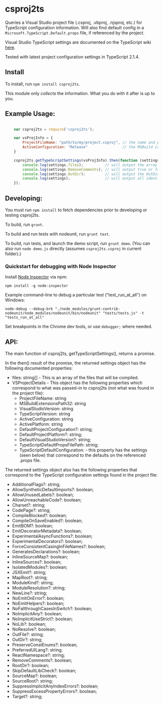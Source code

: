 ﻿# csproj2ts

Queries a Visual Studio project file (.csproj, .vbproj, .njsproj, etc.) for TypeScript configuration information.  Will also find default config in a `Microsoft.TypeScript.Default.props` file, if referenced by the project.

Visual Studio TypeScript settings are documented on the TypeScript wiki [here](http://www.typescriptlang.org/docs/handbook/compiler-options-in-msbuild.html).

Tested with latest project configuration settings in TypeScript 2.1.4.

## Install

To install, run `npm install csproj2ts`.

This module only *collects* the information.  What you do with it after is up to you.

## Example Usage:
```javascript

    var csproj2ts = require('csproj2ts');

    var vsProjInfo = {
        ProjectFileName: "path/to/my/project.csproj", // the name and path to the project file
        ActiveConfiguration: "Release"                // the MSBuild config to query
    }

    csproj2ts.getTypeScriptSettings(vsProjInfo).then(function (settings) {
        console.log(settings.files);          // will output the array of files
        console.log(settings.RemoveComments); // will output true or false.
        console.log(settings.OutDir);         // will output the OutDir string or undefined.
        console.log(settings);                // will output all identified configuration.
    });

```

## Developing:

You must run `npm install` to fetch dependencies prior to developing or testing csproj2ts.

To build, run `grunt`.

To build and run tests with nodeunit, run `grunt test`.

To build, run tests, and launch the demo script, run `grunt demo`.  (You can also run `node demo.js` directly (assumes `csproj2ts.csproj` in current folder).)

### Quickstart for debugging with Node Inspector

Install [Node Inspector](https://github.com/node-inspector/node-inspector) via npm:

`npm install -g node-inspector`

Example command-line to debug a particular test ("test_run_at_all") on Windows:

`node-debug --debug-brk "./node_modules/grunt-contrib-nodeunit/node_modules/nodeunit/bin/nodeunit" "tests/tests.js" -t "tests_run_at_all"`

Set breakpoints in the Chrome dev tools, or use `debugger;` where needed.


## API:

The main function of csproj2ts, getTypeScriptSettings(), returns a promise.

In the then() result of the promise, the returned settings object has the following documented properties:

  * files: string[] - This is an array of the files that will be compiled.
  * VSProjectDetails - This object has the following properties which correspond to what was passed-in to csproj2ts (not what was found in the project file):
    * ProjectFileName: string
    * MSBuildExtensionsPath32: string
    * VisualStudioVersion: string
    * TypeScriptVersion: string
    * ActiveConfiguration: string
    * ActivePlatform: string
    * DefaultProjectConfiguration?: string;
    * DefaultProjectPlatform?: string;
    * DefaultVisualStudioVersion?: string;
    * TypeScriptDefaultPropsFilePath: string;
    * TypeScriptDefaultConfiguration: - this property has the settings (seen below) that correspond to the defaults on the referenced .props file.


The returned settings object also has the following properties that correspond to the TypeScript configuration settings found in the project file:

  * AdditionalFlags?: string;
  * AllowSyntheticDefaultImports?: boolean;
  * AllowUnusedLabels?: boolean;
  * AllowUnreachableCode?: boolean;
  * Charset?: string;
  * CodePage?: string;
  * CompileBlocked?: boolean;
  * CompileOnSaveEnabled?: boolean;
  * EmitBOM?: boolean;
  * EmitDecoratorMetadata?: boolean;
  * ExperimentalAsyncFunctions?: boolean;
  * ExperimentalDecorators?: boolean;
  * ForceConsistentCasingInFileNames?: boolean;
  * GeneratesDeclarations?: boolean;
  * InlineSourceMap?: boolean;
  * InlineSources?: boolean;
  * IsolatedModules?: boolean;
  * JSXEmit?: string;
  * MapRoot?: string;
  * ModuleKind?: string;
  * ModuleResolution?: string;
  * NewLine?: string;
  * NoEmitOnError?: boolean;
  * NoEmitHelpers?: boolean;
  * NoFallthroughCasesInSwitch?: boolean;
  * NoImplicitAny?: boolean;
  * NoImplicitUseStrict?: boolean;
  * NoLib?: boolean;
  * NoResolve?: boolean;
  * OutFile?: string;
  * OutDir?: string;
  * PreserveConstEnums?: boolean;
  * PreferredUILang?: string;
  * ReactNamespace?: string;
  * RemoveComments?: boolean;
  * RootDir?: boolean;
  * SkipDefaultLibCheck?: boolean;
  * SourceMap?: boolean;
  * SourceRoot?: string;
  * SuppressImplicitAnyIndexErrors?: boolean;
  * SuppressExcessPropertyErrors?: boolean;
  * Target?: string;
